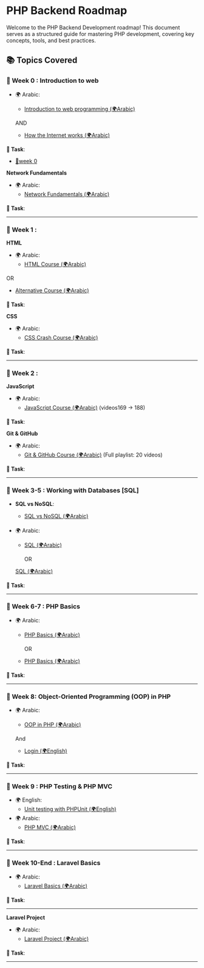 # PHP Backend Roadmap

Welcome to the PHP Backend Development roadmap! This document serves as a structured guide for mastering PHP development, covering key concepts, tools, and best practices.

## 📚 Topics Covered

### 🎯 Week 0 : **Introduction to web**
- 🌍 Arabic:
  - [Introduction to web programming (🌍Arabic)](https://www.youtube.com/watch?v=TO_HOJME30M&t=1100s)
    
  AND
  
  - [How the Internet works (🌍Arabic)](https://www.youtube.com/watch?v=a1jSDxrb0tw) 

**📝 Task**:  
 - [📝week 0](https://forms.gle/2nRVVbbs1jgLq2kf9)
  
 **Network Fundamentals**
 
- 🌍 Arabic:
  - [Network Fundamentals (🌍Arabic)](https://www.youtube.com/playlist?list=PLNE3WjwctlOy1ekMfZl9AbLyFivSgsfml) 

**📝 Task**:  

---
### 🎯 Week 1 :
   **HTML**
   
- 🌍 Arabic:
  - [HTML Course (🌍Arabic)](https://www.youtube.com/watch?v=6QAELgirvjs&list=PLDoPjvoNmBAw_t_XWUFbBX-c9MafPk9ji)
    
OR

  - [Alternative Course (🌍Arabic)](https://www.youtube.com/watch?v=Dv39fDYei9A&list=PLknwEmKsW8OuN04Odt2sJqt4aAnkp-iYA) 

**📝 Task**:  

   **CSS**
   
- 🌍 Arabic:
  - [CSS Crash Course (🌍Arabic)](https://www.youtube.com/watch?v=Z-5QVutAEW4&pp=ygUQY3NzIGNyYXNoIGNvdXJzZQ==)

**📝 Task**:  

---

### 🎯 Week 2 : 

**JavaScript**

- 🌍 Arabic:
  - [JavaScript Course (🌍Arabic)](https://www.youtube.com/watch?v=GM6dQBmc-Xg&list=PLDoPjvoNmBAx3kiplQR_oeDqLDBUDYwVv) (videos169 -> 188)

**📝 Task**:  


 **Git & GitHub**
 
- 🌍 Arabic:
  - [Git & GitHub Course (🌍Arabic)](https://www.youtube.com/watch?v=ACOiGZoqC8w&list=PLDoPjvoNmBAw4eOj58MZPakHjaO3frVMF) (Full playlist: 20 videos)

**📝 Task**:  

---

### 🎯 Week 3-5 : **Working with Databases [SQL]**
- **SQL vs NoSQL**:
  - [SQL vs NoSQL (🌍Arabic)](https://www.youtube.com/watch?v=1Sb2wC7S5Rw&pp=ygUUc3FsIGFuZCBub3NxbCDYtNix2K0=)
- 🌍 Arabic:
  - [SQL (🌍Arabic)](https://www.youtube.com/watch?v=0vFrllim8UY&list=PLesfn4TAj57V5vvJKvYxofwY2hbyjk9-E&index=2&pp=iAQB) 
 
    OR

  [SQL (🌍Arabic)](https://youtu.be/fqA2t50vXjA?si=dfPonLxv7LcSBPe6) 

**📝 Task**:  

---

### 🎯 Week 6-7 : **PHP Basics**
- 🌍 Arabic:
  - [PHP Basics (🌍Arabic)](https://www.youtube.com/watch?v=xcg9qq6SZ0w&list=PLDoPjvoNmBAy41u35AqJUrI-H83DObUDq)
 
    OR

  - [PHP Basics (🌍Arabic)](https://youtu.be/l66t7kBmbTM?si=sRWNZML2JtRnr_M0)  

**📝 Task**:  


---


### 🎯 Week 8: **Object-Oriented Programming (OOP) in PHP**
- 🌍 Arabic:
  - [OOP in PHP (🌍Arabic)](https://www.youtube.com/watch?v=w6JqPsVP7Ps&list=PLDoPjvoNmBAxXTPncg0W4lhVS32LO_xtQ)
 
  And

  - [Login  (🌍English)](https://youtu.be/BaEm2Qv14oU?si=rhhXekT08YvFJYii)

**📝 Task**:  


---

### 🎯 Week 9 : **PHP Testing & PHP MVC**
- 🌍 English:
  - [Unit testing with PHPUnit (🌍English)](https://www.youtube.com/watch?v=k9ak_rv9X0Y&list=PLfdtiltiRHWGXSggf05W-pJbD47-_d8bJ) 
- 🌍 Arabic:
  - [PHP MVC (🌍Arabic)](https://www.youtube.com/watch?v=livbRg5twk8&list=PL7mt2FDjAkPepYrMofOwTwxQwJSlZ8N-a)

**📝 Task**:  


---

### 🎯 Week 10-End : **Laravel Basics**
- 🌍 Arabic:
  - [Laravel Basics (🌍Arabic)](https://www.youtube.com/watch?v=HHj6YU43eV4&list=PL13Ag2mfco64zMLcFjPb5GVWCu-OAjTrx)

**📝 Task**:  

---

**Laravel Project**
- 🌍 Arabic:
  - [Laravel Project (🌍Arabic)](https://www.youtube.com/watch?v=QStpeLp25A4&list=PLftLUHfDSiZ7pKXkpGCoZATm5rF6msj5A)

**📝 Task**:  

---
